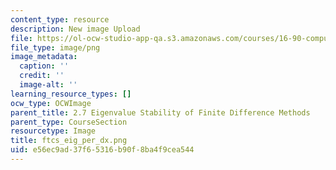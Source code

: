 ```yaml
---
content_type: resource
description: New image Upload
file: https://ol-ocw-studio-app-qa.s3.amazonaws.com/courses/16-90-computational-methods-in-aerospace-engineering-spring-2014/e56ec9ad37f65316b90f8ba4f9cea544_ftcs_eig_per_dx.png
file_type: image/png
image_metadata:
  caption: ''
  credit: ''
  image-alt: ''
learning_resource_types: []
ocw_type: OCWImage
parent_title: 2.7 Eigenvalue Stability of Finite Difference Methods
parent_type: CourseSection
resourcetype: Image
title: ftcs_eig_per_dx.png
uid: e56ec9ad-37f6-5316-b90f-8ba4f9cea544
---
```

